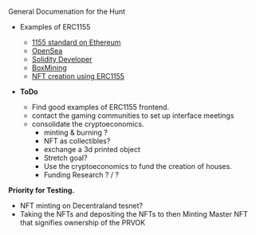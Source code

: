 
General Documenation for the Hunt


- Examples of ERC1155
  * [1155 standard on Ethereum](https://eips.ethereum.org/EIPS/eip-1155)
  * [OpenSea](https://github.com/ProjectOpenSea/opensea-erc1155)
  * [Solidity Developer](https://soliditydeveloper.com/erc-1155)
  * [BoxMining](https://boxmining.com/erc-1155/)
  * [NFT creation using ERC1155](https://blog.accubits.com/nft-creation-using-ethereum-1155-token-standard/)


- **ToDo**

  * Find good examples of ERC1155 frontend.
  * contact the gaming communities to set up interface meetings
  * consolidate the cryptoeconomics.
    * minting & burning ?
    * NFT as collectibles?
    * exchange a 3d printed object
    * Stretch goal?
    * Use the cryptoeconomics to fund the creation of houses.
    * Funding Research   ? / ?


**Priority for Testing.**
  * NFT minting on Decentraland tesnet?
  * Taking the NFTs and depositing the NFTs to then Minting Master NFT that signifies ownership of the PRVOK
